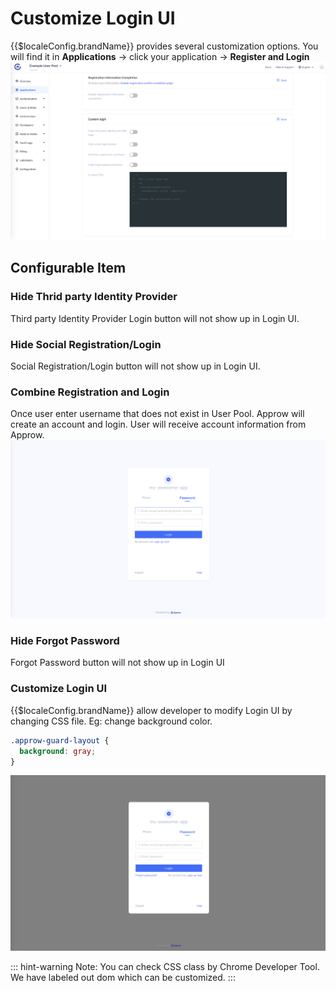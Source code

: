 # Customize Login UI

<LastUpdated/>

{{$localeConfig.brandName}} provides several customization options. You will find it in **Applications** -> click your application -> **Register and Login**
![Custom Style](./images/custom-login-ui-1.png)

## Configurable Item

### Hide Thrid party Identity Provider

Third party Identity Provider Login button will not show up in Login UI.

### Hide Social Registration/Login

Social Registration/Login button will not show up in Login UI.

### Combine Registration and Login

Once user enter username that does not exist in User Pool. Approw will create an account and login. User will receive account information from Approw.
![Auto Register](./images/custom-login-ui-2.png)

### Hide Forgot Password 

Forgot Password button will not show up in Login UI

### Customize Login UI

{{$localeConfig.brandName}} allow developer to modify Login UI by changing CSS file. Eg: change background color.

```css
.approw-guard-layout {
  background: gray;
}
```

![Custom CSS](./images/custom-login-ui-3.png)

::: hint-warning
Note: You can check CSS class by Chrome Developer Tool. We have labeled out dom which can be customized. 
:::

<!--![Custom CSS](./images/Xnip2021-03-04_15-40-29.png)-->
